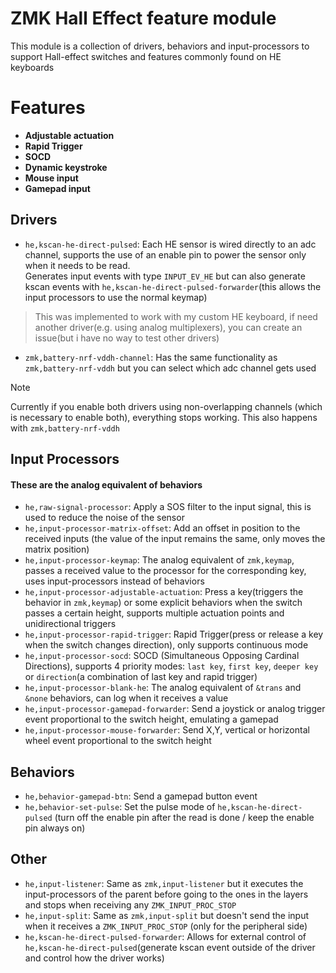 # ZMK Hall Effect feature module
This module is a collection of drivers, behaviors and input-processors to support Hall-effect switches and features commonly found on HE keyboards
# Features
- **Adjustable actuation**
- **Rapid Trigger**
- **SOCD**
- **Dynamic keystroke**
- **Mouse input**
- **Gamepad input**
## Drivers
  - `he,kscan-he-direct-pulsed`: Each HE sensor is wired directly to an adc channel, supports the use of an enable pin to power the sensor only when it needs to be read. <br/>
    Generates input events with type `INPUT_EV_HE` but can also generate kscan events with `he,kscan-he-direct-pulsed-forwarder`(this allows the input processors to use the normal keymap)
> This was implemented to work with my custom HE keyboard, if need another driver(e.g. using analog multiplexers), you can create an issue(but i have no way to test other drivers)

  - `zmk,battery-nrf-vddh-channel`: Has the same functionality as `zmk,battery-nrf-vddh` but you can select which adc channel gets used
> [!NOTE]
> Currently if you enable both drivers using non-overlapping channels (which is necessary to enable both), everything stops working.
> This also happens with `zmk,battery-nrf-vddh`

## Input Processors
#### These are the analog equivalent of behaviors

- `he,raw-signal-processor`: Apply a SOS filter to the input signal, this is used to reduce the noise of the sensor
- `he,input-processor-matrix-offset`: Add an offset in position to the received inputs (the value of the input remains the same, only moves the matrix position)
- `he,input-processor-keymap`: The analog equivalent of `zmk,keymap`, passes a received value to the processor for the corresponding key, uses input-processors instead of behaviors
- `he,input-processor-adjustable-actuation`: Press a key(triggers the behavior in `zmk,keymap`) or some explicit behaviors when the switch passes a certain height, supports multiple actuation points and unidirectional triggers
- `he,input-processor-rapid-trigger`: Rapid Trigger(press or release a key when the switch changes direction), only supports continuous mode
- `he,input-processor-socd`: SOCD (Simultaneous Opposing Cardinal Directions), supports 4 priority modes: `last key`, `first key`, `deeper key` or `direction`(a combination of last key and rapid trigger)
- `he,input-processor-blank-he`: The analog equivalent of `&trans` and `&none` behaviors, can log when it receives a value
- `he,input-processor-gamepad-forwarder`: Send a joystick or analog trigger event proportional to the switch height, emulating a gamepad
- `he,input-processor-mouse-forwarder`: Send X,Y, vertical or horizontal wheel event proportional to the switch height


## Behaviors
- `he,behavior-gamepad-btn`: Send a gamepad button event
- `he,behavior-set-pulse`: Set the pulse mode of `he,kscan-he-direct-pulsed` (turn off the enable pin after the read is done / keep the enable pin always on)

## Other
- `he,input-listener`: Same as `zmk,input-listener` but it executes the input-processors of the parent before going to the ones in the layers and stops when receiving any `ZMK_INPUT_PROC_STOP`
- `he,input-split`: Same as `zmk,input-split` but doesn't send the input when it receives a `ZMK_INPUT_PROC_STOP` (only for the peripheral side)
- `he,kscan-he-direct-pulsed-forwarder`: Allows for external control of `he,kscan-he-direct-pulsed`(generate kscan event outside of the driver and control how the driver works)
